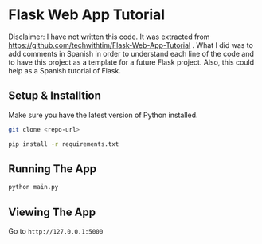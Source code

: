 # Flask Web App Tutorial
Disclaimer: I have not written this code. It was extracted from https://github.com/techwithtim/Flask-Web-App-Tutorial . What I did was to add comments in Spanish in order to understand each line of the code and to have this project as a template for a future Flask project. Also, this could help as a Spanish tutorial of Flask.
## Setup & Installtion

Make sure you have the latest version of Python installed.

```bash
git clone <repo-url>
```

```bash
pip install -r requirements.txt
```

## Running The App

```bash
python main.py
```

## Viewing The App

Go to `http://127.0.0.1:5000`

